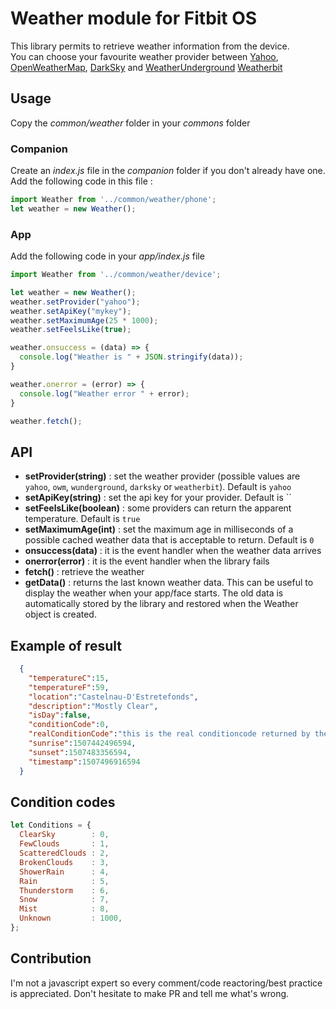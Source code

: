 # Weather module for Fitbit OS

This library permits to retrieve weather information from the device.  
You can choose your favourite weather provider between [Yahoo](https://query.yahooapis.com), [OpenWeatherMap](http://api.openweathermap.org), [DarkSky](https://api.darksky.net) and [WeatherUnderground](http://api.wunderground.com) [Weatherbit](https://www.weatherbit.io/)

## Usage

Copy the *common/weather* folder in your *commons* folder

### Companion

Create an *index.js* file in the *companion* folder if you don't already have one.  
Add the following code in this file :

```javascript
import Weather from '../common/weather/phone';
let weather = new Weather();
```
### App

Add the following code in your *app/index.js* file

```javascript
import Weather from '../common/weather/device';

let weather = new Weather();
weather.setProvider("yahoo"); 
weather.setApiKey("mykey");
weather.setMaximumAge(25 * 1000); 
weather.setFeelsLike(true);

weather.onsuccess = (data) => {
  console.log("Weather is " + JSON.stringify(data));
}

weather.onerror = (error) => {
  console.log("Weather error " + error);
}

weather.fetch();
```

## API

* **setProvider(string)** : set the weather provider (possible values are `yahoo`, `owm`, `wunderground`, `darksky` or `weatherbit`). Default is `yahoo`
* **setApiKey(string)** : set the api key for your provider. Default is ``
* **setFeelsLike(boolean)** : some providers can return the apparent temperature. Default is `true`
* **setMaximumAge(int)** : set the maximum age in milliseconds of a possible cached weather data that is acceptable to return. Default is `0`
* **onsuccess(data)** : it is the event handler when the weather data arrives
* **onerror(error)** : it is the event handler when the library fails
* **fetch()** : retrieve the weather
* **getData()** : returns the last known weather data. This can be useful to display the weather when your app/face starts. The old data is automatically stored by the library and restored when the Weather object is created.

## Example of result
```json
  {
    "temperatureC":15,
    "temperatureF":59,
    "location":"Castelnau-D'Estretefonds",
    "description":"Mostly Clear",
    "isDay":false,
    "conditionCode":0,
    "realConditionCode":"this is the real conditioncode returned by the provider",
    "sunrise":1507442496594,
    "sunset":1507483356594,
    "timestamp":1507496916594
  }
```

## Condition codes
```javascript
let Conditions = {
  ClearSky        : 0,
  FewClouds       : 1,
  ScatteredClouds : 2,
  BrokenClouds    : 3,
  ShowerRain      : 4,
  Rain            : 5,
  Thunderstorm    : 6,
  Snow            : 7,
  Mist            : 8,
  Unknown         : 1000,
};
```

## Contribution

I'm not a javascript expert so every comment/code reactoring/best practice is appreciated. Don't hesitate to make PR and tell me what's wrong.
